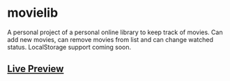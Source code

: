 # movielib

A personal project of a personal online library to keep track of movies. Can add new movies, can remove movies from list and can change watched status. LocalStorage support coming soon.

## [Live Preview](https://abrarfaiaz0.github.io/movielib)
